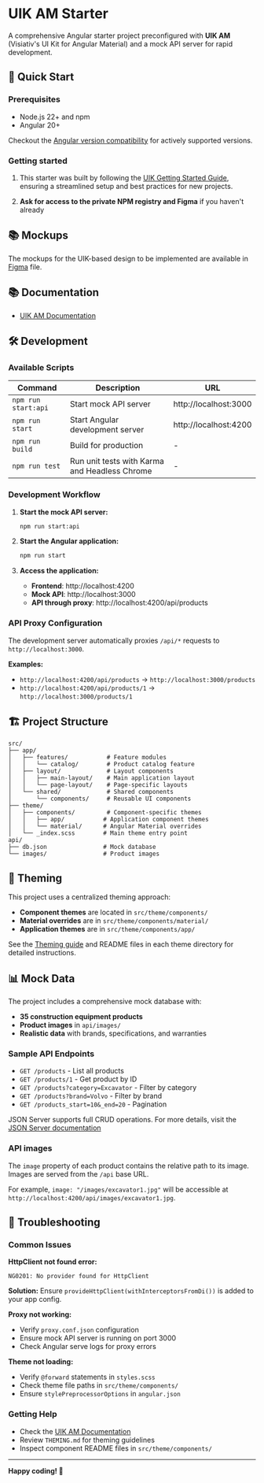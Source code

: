 # UIK AM Starter

A comprehensive Angular starter project preconfigured with **UIK AM** (Visiativ's UI Kit for Angular Material) and a mock API server for rapid development.

## 🚀 Quick Start

### Prerequisites

- Node.js 22+ and npm
- Angular 20+

Checkout the [Angular version compatibility](https://angular.dev/reference/versions) for actively supported versions.

### Getting started

1. This starter was built by following the [UIK Getting Started Guide](https://visiativ-design-system.azurewebsites.net/uik-am/20.x/guides/getting-started), ensuring a streamlined setup and best practices for new projects.

2. **Ask for access to the private NPM registry and Figma** if you haven't already


## 📚 Mockups

The mockups for the UIK-based design to be implemented are available in [Figma][3] file.  

## 📚 Documentation

- [UIK AM Documentation][1]

## 🛠 Development

### Available Scripts

| Command             | Description                                   | URL                   |
|---------------------|-----------------------------------------------|-----------------------|
| `npm run start:api` | Start mock API server                         | http://localhost:3000 |
| `npm run start`     | Start Angular development server              | http://localhost:4200 |
| `npm run build`     | Build for production                          | -                     |
| `npm run test`      | Run unit tests with Karma and Headless Chrome | -                     |

### Development Workflow

1. **Start the mock API server:**
   ```sh
   npm run start:api
   ```

2. **Start the Angular application:**
   ```sh
   npm run start
   ```

3. **Access the application:**
   - **Frontend**: http://localhost:4200
   - **Mock API**: http://localhost:3000
   - **API through proxy**: http://localhost:4200/api/products

### API Proxy Configuration

The development server automatically proxies `/api/*` requests to `http://localhost:3000`.

**Examples:**
- `http://localhost:4200/api/products` → `http://localhost:3000/products`
- `http://localhost:4200/api/products/1` → `http://localhost:3000/products/1`

## 🏗 Project Structure

```
src/
├── app/
│   ├── features/           # Feature modules
│   │   └── catalog/        # Product catalog feature
│   ├── layout/             # Layout components
│   │   ├── main-layout/    # Main application layout
│   │   └── page-layout/    # Page-specific layouts
│   └── shared/             # Shared components
│       └── components/     # Reusable UI components
├── theme/
│   ├── components/         # Component-specific themes
│   │   ├── app/           # Application component themes
│   │   └── material/      # Angular Material overrides
│   └── _index.scss        # Main theme entry point
api/
├── db.json                # Mock database
└── images/                # Product images
```

## 🎨 Theming

This project uses a centralized theming approach:

- **Component themes** are located in `src/theme/components/`
- **Material overrides** are in `src/theme/components/material/`
- **Application themes** are in `src/theme/components/app/`

See the [Theming guide][2] and README files in each theme directory for detailed instructions.

## 📊 Mock Data

The project includes a comprehensive mock database with:
- **35 construction equipment products**
- **Product images** in `api/images/`
- **Realistic data** with brands, specifications, and warranties

### Sample API Endpoints

- `GET /products` - List all products
- `GET /products/1` - Get product by ID
- `GET /products?category=Excavator` - Filter by category
- `GET /products?brand=Volvo` - Filter by brand
- `GET /products_start=10&_end=20` - Pagination

JSON Server supports full CRUD operations. For more details, visit the [JSON Server documentation](https://github.com/typicode/json-server)

### API images

The `image` property of each product contains the relative path to its image. Images are served from the `/api` base URL.  

For example, `image: "/images/excavator1.jpg"` will be accessible at `http://localhost:4200/api/images/excavator1.jpg`.


## 🚨 Troubleshooting

### Common Issues

**HttpClient not found error:**
```
NG0201: No provider found for HttpClient
```
**Solution:** Ensure `provideHttpClient(withInterceptorsFromDi())` is added to your app config.

**Proxy not working:**
- Verify `proxy.conf.json` configuration
- Ensure mock API server is running on port 3000
- Check Angular serve logs for proxy errors

**Theme not loading:**
- Verify `@forward` statements in `styles.scss`
- Check theme file paths in `src/theme/components/`
- Ensure `stylePreprocessorOptions` in `angular.json`

### Getting Help

- Check the [UIK AM Documentation][1]
- Review `THEMING.md` for theming guidelines
- Inspect component README files in `src/theme/components/`

---

**Happy coding! 🎉**


[1]: https://visiativ-design-system.azurewebsites.net/uik-am/20.x
[2]: /THEMING.md
[3]: https://www.figma.com/design/vvyibU3EGUJnYjGwZM7xZn
